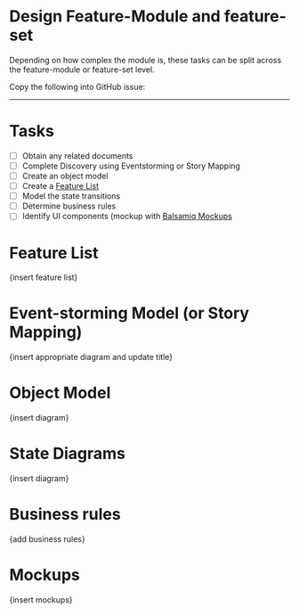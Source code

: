 # Design Feature-Module and feature-set

Depending on how complex the module is, these tasks can be split across the feature-module
or feature-set level.

Copy the following into GitHub issue:

---

# Tasks

- [ ] Obtain any related documents
- [ ] Complete Discovery using Eventstorming or Story Mapping
- [ ] Create an object model
- [ ] Create a [Feature List](./feature-list.md)
- [ ] Model the state transitions
- [ ] Determine business rules
- [ ] Identify UI components (mockup with [Balsamiq Mockups](https://balsamiq.com/products/mockups/)

# Feature List

{insert feature list}

# Event-storming Model (or Story Mapping)

{insert appropriate diagram and update title}

# Object Model

{insert diagram}

# State Diagrams

{insert diagram}

# Business rules

{add business rules}

# Mockups

{insert mockups}
